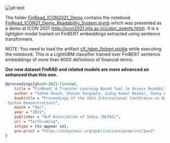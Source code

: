![alt text](https://github.com/sohomghosh/FinRAD_Financial_Readability_Assessment_Dataset/blob/main/old_model_FinRead/FinRead_gradio.png)


The folder [FinRead_ICON2021_Demo](https://github.com/sohomghosh/FinRAD_Financial_Readability_Assessment_Dataset/tree/main/old_model_FinRead/FinRead_ICON2021_Demo) contains the notebook [FinRead_ICON21_Demo_Readability_System.ipynb](https://github.com/sohomghosh/FinRAD_Financial_Readability_Assessment_Dataset/blob/main/old_model_FinRead/FinRead_ICON2021_Demo/FinRead_ICON21_Demo_Readability_System.ipynb) which was presented as a demo at ICON 2021 (http://icon2021.nits.ac.in/coloc_events.html). It is a lightgbm model trained on FinBERT embeddings extracted using sentence transformers.

NOTE: You need to load the artifact [clf_lgbm_finbert.pickle](https://github.com/sohomghosh/FinRAD_Financial_Readability_Assessment_Dataset/blob/main/old_model_FinRead/FinRead_ICON2021_Demo/clf_lgbm_finbert.pickle) while executing the notebook. This is a LightGBM classifier trained over FinBERT sentence embeddings of more than 8000 definitions of financial terms.



**Our new dataset FinRAD and related models are more advanced an enhanced than this one.**


```bibtex 
@proceedings{ghosh-2021-finread,
    title = "FinRead: A Transfer Learning Based Tool to Assess Readability of Definitions of Financial Terms",
    author = "Sohom Ghosh, Shovon Sengupta, Sudip Kumar Naskar, Sunny Kumar Singh",
    booktitle = "Proceedings of the 18th International Conference on Natural Language Processing (ICON) : 
 System Demonstrations",
    month = "dec",
    year = "2021",
    publisher = "NLP Association of India (NLPAI)",
    url = "forthcoming",
    intype = {to appear in},
    pre-print = "https://easychair.org/publications/preprint/1wvS"
}
```
